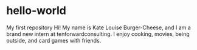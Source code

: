 # hello-world
My first repository
Hi! My name is Kate Louise Burger-Cheese, and I am a brand new intern at tenforwardconsulting. I enjoy cooking, movies, being outside, and card games with friends. 
